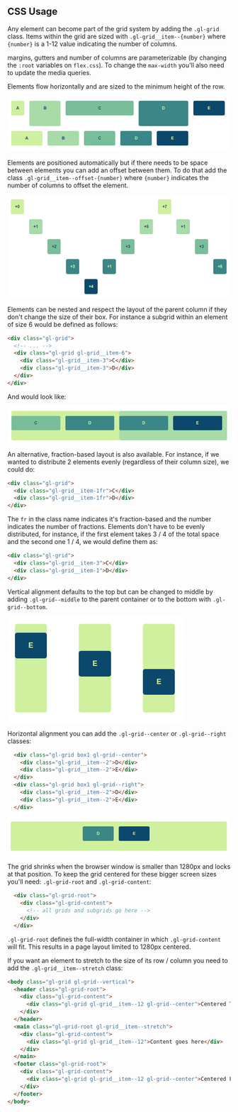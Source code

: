## CSS Usage

Any element can become part of the grid system by adding the `.gl-grid` class. Items within the grid are sized with `.gl-grid__item--{number}` where `{number}` is a 1-12 value indicating the number of columns.

margins, gutters and number of columns are parameterizable (by changing the `:root` variables on `flex.css`). To change the `max-width` you'll also need to update the media queries.

Elements flow horizontally and are sized to the minimum height of the row.

![](./images/flow.png)

Elements are positioned automatically but if there needs to be space between elements you can add an offset between them. To do that add the class `.gl-grid__item--offset-{number}` where `{number}` indicates the number of columns to offset the element.

![](./images/position.png)

Elements can be nested and respect the layout of the parent column if they don't change the size of their box. For instance a subgrid within an element of size 6 would be defined as follows:

```html
<div class="gl-grid">
  <!-- ... -->
  <div class="gl-grid gl-grid__item-6">
    <div class="gl-grid__item-3">C</div>
    <div class="gl-grid__item-3">D</div>
  </div>
</div>
```

And would look like:

![](./images/nested.png)

An alternative, fraction-based layout is also available. For instance, if we wanted to distribute 2 elements evenly (regardless of their column size), we could do:

```html
<div class="gl-grid">
  <div class="gl-grid__item-1fr">C</div>
  <div class="gl-grid__item-1fr">D</div>
</div>
```

The `fr` in the class name indicates it's fraction-based and the number indicates the number of fractions. Elements don't have to be evenly distributed, for instance, if the first element takes 3 / 4 of the total space and the second one 1 / 4, we would define them as:

```html
<div class="gl-grid">
  <div class="gl-grid__item-3">C</div>
  <div class="gl-grid__item-1">D</div>
</div>
```

Vertical alignment defaults to the top but can be changed to middle by adding `.gl-grid--middle` to the parent container or to the bottom with `.gl-grid--bottom`.

![](./images/vertical.png)

Horizontal alignment you can add the `.gl-grid--center` or `.gl-grid--right` classes:

```html
  <div class="gl-grid box1 gl-grid--center">
    <div class="gl-grid__item--2">D</div>
    <div class="gl-grid__item--2">E</div>
  </div>
  <div class="gl-grid box1 gl-grid--right">
    <div class="gl-grid__item--2">D</div>
    <div class="gl-grid__item--2">E</div>
  </div>
```

![](./images/center.png)

The grid shrinks when the browser window is smaller than 1280px and locks at that position. To keep the grid centered for these bigger screen sizes you'll need: `.gl-grid-root` and `.gl-grid-content`:

```html
  <div class="gl-grid-root">
    <div class="gl-grid-content">
      <!-- all grids and subgrids go here -->
    </div>
  </div>
```

`.gl-grid-root` defines the full-width container in which `.gl-grid-content` will fit. This results in a page layout limited to 1280px centered.

If you want an element to stretch to the size of its row / column you need to add the `.gl-grid__item--stretch` class:

```html
<body class="gl-grid gl-grid--vertical">
  <header class="gl-grid-root">
    <div class="gl-grid-content">
      <div class="gl-grid gl-grid__item--12 gl-grid--center">Centered Title</div>
    </div>
  </header>
  <main class="gl-grid-root gl-grid__item--stretch">
    <div class="gl-grid-content">
      <div class="gl-grid gl-grid__item--12">Content goes here</div>
    </div>
  </main>
  <footer class="gl-grid-root">
    <div class="gl-grid-content">
      <div class="gl-grid gl-grid__item--12 gl-grid--center">Centered Footer</div>
    </div>
  </footer>
</body>
```
